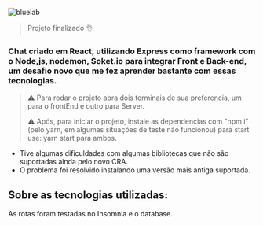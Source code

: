 ![bluelab](https://user-images.githubusercontent.com/111891040/199588410-5ff328cb-a759-4dfb-a759-6c01c1833033.png)

> Projeto finalizado 👌

### Chat criado em React, utilizando Express como framework com o Node,js, nodemon, Soket.io para integrar Front e Back-end, um desafio novo que me fez aprender bastante com essas tecnologias.

>⚠️ Para rodar o projeto abra dois terminais de sua preferencia, um para o frontEnd e outro para Server.
>
>⚠️ Após, para iniciar o projeto, instale as dependencias com "npm i" (pelo yarn, em algumas situações de teste não funcionou)
para start use: yarn start para ambos.

+ Tive algumas dificuldades com algumas bibliotecas que não são suportadas ainda pelo novo CRA.
+ O problema foi resolvido instalando uma versão mais antiga suportada.
##

## Sobre as tecnologias utilizadas:



As rotas foram testadas no Insomnia e o database.

